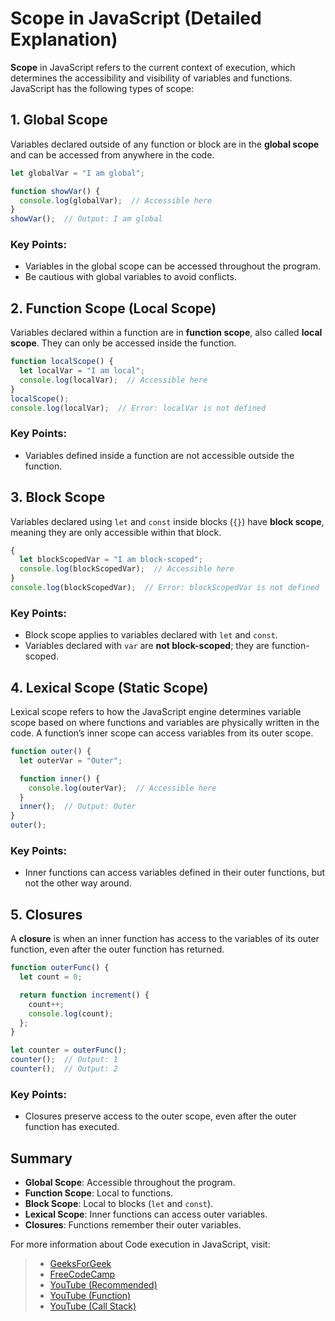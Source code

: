 # Scope in JavaScript (Detailed Explanation)

**Scope** in JavaScript refers to the current context of execution, which determines the accessibility and visibility of variables and functions. JavaScript has the following types of scope:

## 1. Global Scope

Variables declared outside of any function or block are in the **global scope** and can be accessed from anywhere in the code.

```js
let globalVar = "I am global";

function showVar() {
  console.log(globalVar);  // Accessible here
}
showVar();  // Output: I am global
```

### Key Points:
- Variables in the global scope can be accessed throughout the program.
- Be cautious with global variables to avoid conflicts.

## 2. Function Scope (Local Scope)

Variables declared within a function are in **function scope**, also called **local scope**. They can only be accessed inside the function.

```js
function localScope() {
  let localVar = "I am local";
  console.log(localVar);  // Accessible here
}
localScope();
console.log(localVar);  // Error: localVar is not defined
```

### Key Points:
- Variables defined inside a function are not accessible outside the function.

## 3. Block Scope

Variables declared using `let` and `const` inside blocks (`{}`) have **block scope**, meaning they are only accessible within that block.

```js
{
  let blockScopedVar = "I am block-scoped";
  console.log(blockScopedVar);  // Accessible here
}
console.log(blockScopedVar);  // Error: blockScopedVar is not defined
```

### Key Points:
- Block scope applies to variables declared with `let` and `const`.
- Variables declared with `var` are **not block-scoped**; they are function-scoped.

## 4. Lexical Scope (Static Scope)

Lexical scope refers to how the JavaScript engine determines variable scope based on where functions and variables are physically written in the code. A function’s inner scope can access variables from its outer scope.

```js
function outer() {
  let outerVar = "Outer";

  function inner() {
    console.log(outerVar);  // Accessible here
  }
  inner();  // Output: Outer
}
outer();
```

### Key Points:
- Inner functions can access variables defined in their outer functions, but not the other way around.

## 5. Closures

A **closure** is when an inner function has access to the variables of its outer function, even after the outer function has returned.

```js
function outerFunc() {
  let count = 0;

  return function increment() {
    count++;
    console.log(count);
  };
}

let counter = outerFunc();
counter();  // Output: 1
counter();  // Output: 2
```

### Key Points:
- Closures preserve access to the outer scope, even after the outer function has executed.

## Summary

- **Global Scope**: Accessible throughout the program.
- **Function Scope**: Local to functions.
- **Block Scope**: Local to blocks (`let` and `const`).
- **Lexical Scope**: Inner functions can access outer variables.
- **Closures**: Functions remember their outer variables.


For more information about Code execution in JavaScript, visit: 
> - [GeeksForGeek](https://www.geeksforgeeks.org/javascript-code-execution/)
> - [FreeCodeCamp](https://www.freecodecamp.org/news/how-javascript-works-behind-the-scene-javascript-execution-context/)
> - [YouTube (Recommended)](https://www.youtube.com/watch?v=FMhPjmO0ziE&list=PLfEr2kn3s-br9ZFmejfLhAgMbGgbpdof8&index=46&pp=iAQB)
> - [YouTube (Function)](https://www.youtube.com/watch?v=JfW1fBRCeLU&list=PLfEr2kn3s-br9ZFmejfLhAgMbGgbpdof8&index=71)
> - [YouTube (Call Stack)](https://www.youtube.com/watch?v=kfxITcxEsG0&list=PLfEr2kn3s-br9ZFmejfLhAgMbGgbpdof8&index=72)



